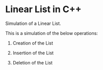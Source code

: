 # Linear List in C++

Simulation of a Linear List.

This is a simulation of the below operations:

1. Creation of the List

2. Insertion of the List

3. Deletion of the List
